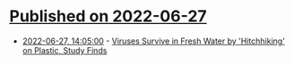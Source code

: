 # [Published on 2022-06-27](index.md)

* [2022-06-27, 14:05:00](https://science.slashdot.org/story/22/06/27/145209/viruses-survive-in-fresh-water-by-hitchhiking-on-plastic-study-finds?utm_source=rss1.0mainlinkanon&utm_medium=feed) - [Viruses Survive in Fresh Water by 'Hitchhiking' on Plastic, Study Finds](https://science.slashdot.org/story/22/06/27/145209/viruses-survive-in-fresh-water-by-hitchhiking-on-plastic-study-finds?utm_source=rss1.0mainlinkanon&utm_medium=feed)
